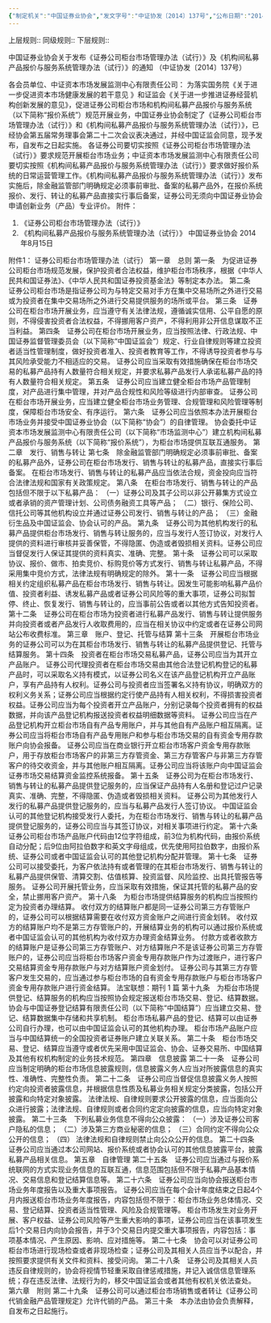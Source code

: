```yaml
---
{"‌‌‌‌制定机关":"中国证券业协会","发文字号":"中证协发〔2014〕137号","公布日期":"2014.08.15","施行日期":"2014.08.15","时效性":"已被修改","效力位阶":"行业规定","法规类别":"证券综合规定","修改依据":"中国证券业协会关于发布修订后《机构间私募产品报价与服务系统管理办法(试行)》的通知(2015)","领域":null,"dg-publish":true,"created":"2023-08-11T21:32","updated":"2023-09-08T18:59","permalink":"/a///20140819-2014-137/20140819-2014-137/","dgPassFrontmatter":true}
---
```


上层规则:: 
同级规则::
下层规则::

中国证券业协会关于发布《证券公司柜台市场管理办法（试行）》及《机构间私募产品报价与服务系统管理办法（试行）》的通知
（中证协发〔2014〕137号）

各会员单位、中证资本市场发展监测中心有限责任公司：
为落实国务院《关于进一步促进资本市场健康发展的若干意见 》和证监会《关于进一步推进证券经营机构创新发展的意见》，促进证券公司柜台市场和机构间私募产品报价与服务系统（以下简称“报价系统”）规范开展业务，中国证券业协会制定了《证券公司柜台市场管理办法（试行）》和《机构间私募产品报价与服务系统管理办法（试行）》，已经协会第五届常务理事会第二十二次会议表决通过，并经中国证监会同意，现予发布，自发布之日起实施。
各证券公司要切实按照《证券公司柜台市场管理办法（试行）》要求规范开展柜台市场业务；中证资本市场发展监测中心有限责任公司要切实按照《机构间私募产品报价与服务系统管理办法（试行）》要求做好报价系统的日常运营管理工作。《机构间私募产品报价与服务系统管理办法（试行）》发布实施后，除金融监管部门明确规定必须事前审批、备案的私募产品外，在报价系统报价、发行、转让的私募产品直接实行事后备案，证券公司无须向中国证券业协会申请创新业务（产品）专业评价。
附件：
1. 《证券公司柜台市场管理办法（试行）》
2. 《机构间私募产品报价与服务系统管理办法（试行）》 
中国证券业协会
2014年8月15日

附件1： 
证券公司柜台市场管理办法（试行）
第一章　总则
第一条　为促进证券公司柜台市场规范发展，保护投资者合法权益，维护柜台市场秩序，根据《中华人民共和国证券法》、《中华人民共和国证券投资基金法》等制定本办法。 
第二条　证券公司柜台市场是指证券公司为与特定交易对手方在集中交易场所之外进行交易或为投资者在集中交易场所之外进行交易提供服务的场所或平台。 
第三条　证券公司在柜台市场开展业务，应当遵守有关法律法规，遵循诚实信用、公平自愿的原则，不得侵害投资者合法权益，不得挪用客户资产，不得利用非公开信息谋取不正当利益。 
第四条　证券公司在柜台市场开展业务，应当按照法律、行政法规、中国证券监督管理委员会（以下简称“中国证监会”）规定、行业自律规则等建立投资者适当性管理制度，做好投资者准入、投资者教育等工作，不得诱导投资者参与与其风险承受能力不相适应的交易。
证券公司应当采取有效措施确保在柜台市场交易的私募产品持有人数量符合相关规定，并要求私募产品发行人承诺私募产品的持有人数量符合相关规定。 
第五条　证券公司应当建立健全柜台市场产品管理制度，对产品进行集中管理，并对产品合规性和风险等级进行内部审查。
证券公司在柜台市场开展业务，应当建立健全柜台市场业务管理、合规管理和风险管理等制度，保障柜台市场安全、有序运行。 
第六条　证券公司应当依照本办法开展柜台市场业务并接受中国证券业协会（以下简称“协会”）的自律管理。
协会委托中证资本市场发展监测中心有限责任公司（以下简称“市场监测中心”）建立机构间私募产品报价与服务系统（以下简称“报价系统”），为柜台市场提供互联互通服务。 
第二章　发行、销售与转让
第七条　除金融监管部门明确规定必须事前审批、备案的私募产品外，证券公司在柜台市场发行、销售与转让的私募产品，直接实行事后备案。
在柜台市场发行、销售与转让的私募产品应当依法合规，资金投向应当符合法律法规和国家有关政策规定。 
第八条　在柜台市场发行、销售与转让的产品包括但不限于以下私募产品：
（一）证券公司及其子公司以非公开募集方式设立或者承销的资产管理计划、公司债务融资工具等产品；
（二）银行、保险公司、信托公司等其他机构设立并通过证券公司发行、销售与转让的产品；
（三）金融衍生品及中国证监会、协会认可的产品。 
第九条　证券公司为其他机构发行的私募产品提供柜台市场发行、销售与转让服务的，应当与发行人签订协议，对发行人提供的资料进行审核并妥善保管，不得隐匿、伪造或者毁损相关资料。证券公司应当督促发行人保证其提供的资料真实、准确、完整。 
第十条　证券公司可以采取协议、报价、做市、拍卖竞价、标购竞价等方式发行、销售与转让私募产品，不得采用集中竞价方式，法律法规有明确规定的除外。 
第十一条　证券公司应当根据相关约定组织私募产品在柜台市场发行、销售与转让。因发生可能影响私募产品价值、投资者利益、诱发私募产品或者证券公司风险等的重大事项，证券公司拟暂停、终止、恢复发行、销售与转让的，应当事前公告或者以其他方式告知投资者。 
第十二条　证券公司在柜台市场为投资者进行私募产品发行、销售与转让提供服务并向投资者或者产品发行人收取费用的，应当在相关协议中约定或者在证券公司网站公布收费标准。 
第三章　账户、登记、托管与结算
第十三条　开展柜台市场业务的证券公司可以为在其柜台市场发行、销售与转让的私募产品提供登记、托管与结算服务。 
第十四条　投资者在柜台市场交易私募产品，证券公司应当为其开立产品账户。
证券公司代理投资者在柜台市场交易由其他合法登记机构登记的私募产品时，可以采取名义持有模式，以证券公司名义在该产品登记机构开立产品账户，享有产品持有人权利。证券公司与投资者应当签署名义持有协议，明确双方的权利义务关系；证券公司应当根据约定行使产品持有人相关权利，不得损害投资者权益。证券公司应当为每个投资者开立产品账户，分别记录每个投资者拥有的权益数据，并向该产品登记机构报送投资者权益明细数据等资料。
证券公司应当在产品登记机构开立柜台市场自有产品专用账户，并与其他自有产品账户相互隔离。证券公司应当将柜台市场自有产品专用账户和参与柜台市场交易的自有资金专用存款账户向协会报备。
证券公司应当在商业银行开立柜台市场客户资金专用存款账户，用于存放柜台市场客户的非第三方存管资金、第三方存管客户与非第三方存管客户的待交收资金，并与其他账户相互隔离。证券公司应当将该账户向中国证监会证券市场交易结算资金监控系统报备。 
第十五条　证券公司为在柜台市场发行、销售与转让的私募产品提供登记服务的，应当保证产品持有人名册和登记过户记录真实、准确、完整，不得隐匿、伪造或者毁损相关资料。
证券公司为其他发行人发行的私募产品提供登记服务的，应当与私募产品发行人签订协议。
中国证监会认可的其他登记机构接受发行人委托，为在柜台市场发行、销售与转让的私募产品提供登记服务的，证券公司应当与其签订协议，对相关事项进行约定。 
第十六条　证券公司柜台市场产品账户代码由12位字符组成，前3位为机构代码，由报价系统自动分配；后9位由阿拉伯数字和英文字母组成，优先使用阿拉伯数字，由报价系统、证券公司或者中国证监会认可的其他登记机构分配并管理。 
第十七条　证券公司可以接受委托，为客户依法持有或者管理的在其柜台市场发行、销售与转让的私募产品提供保管、清算交割、估值核算、投资监督、风险监控、出具托管报告等服务。
证券公司开展托管业务，应当采取有效措施，保证其托管的私募产品的安全，禁止挪用客户资产。 
第十八条　为柜台市场提供结算服务的机构应当按照约定为投资者办理结算。
收付双方的结算账户都是同一证券公司第三方存管账户的，证券公司可以根据结算需要在收付双方资金账户之间进行资金划转。
收付双方的结算账户均不是第三方存管账户的，开展结算业务的机构可以通过报价系统或者中国证监会认可的其他机构为收付双方办理资金结算业务。
付款方或者收款方的结算账户是证券公司第三方存管账户、对方结算账户不是该证券公司第三方存管账户的，证券公司应当将柜台市场客户资金专用存款账户作为过渡账户，进行客户交易结算资金专用存款账户与对方结算账户资金划付。
证券公司与其第三方存管客户发生交易的，应当通过参与柜台市场的自有资金专用存款账户与柜台市场客户资金专用存款账户进行资金结算。 
法宝联想：期刊 1 篇
第十九条　为柜台市场提供登记、结算服务的机构应当按照协会规定报送柜台市场交易、登记、结算数据。协会与中国证券登记结算有限责任公司（以下简称“中国结算”）应当建立交易、登记、结算数据集中存储和共享机制。
柜台市场私募产品的登记、结算可以由证券公司自行办理，也可以由中国证监会认可的其他机构办理。
柜台市场产品账户应当与中国结算统一的全国投资者证券账户建立关联关系。 
第二十条　柜台市场交易、登记、结算应当遵守或者优先采用中国证监会、协会、证券交易所、中国结算及其他有权机构制定的业务技术规范。 
第四章　信息披露
第二十一条　证券公司应当制定明确的柜台市场信息披露规则，信息披露义务人应当对所披露信息的真实性、准确性、完整性负责。 
第二十二条　证券公司应当督促信息披露义务人按照约定向投资者披露信息，并根据信息性质及私募业务相关规定分类披露，包括公开披露和向特定对象披露。
法律法规、自律规则要求公开披露的信息，应当面向公众进行披露；法律法规、自律规则或者合同约定定向披露的信息，应当向特定对象披露。 
第二十三条　下列私募业务信息不得向公众披露：
（一）涉及证券公司客户隐私的信息；
（二）涉及第三方商业秘密的信息；
（三）合同约定不得向公众公开的信息；
（四） 法律法规和自律规则禁止向公众公开的信息。 
第二十四条　证券公司应当通过本公司网站、报价系统或者协会认可的其他信息披露平台，披露私募产品相关信息。 
第五章　自律管理
第二十五条　证券公司应当通过与报价系统联网的方式实现业务信息的互联互通，信息范围包括但不限于私募产品基本情况、交易信息和登记结算信息等。 
第二十六条　证券公司应当向协会报送柜台市场业务年度报告以及重大事项报告。
证券公司应当在每个会计年度结束之日起4个月内报送柜台市场业务年度报告，内容包括但不限于：柜台市场业务总体情况、交易、登记结算、投资者适当性管理、风险及合规管理等。
柜台市场发生对业务开展、客户权益、证券公司风险等产生重大影响的事项，证券公司应当在该事项发生后1个交易日内向协会报告，并于3个交易日内提交重大事项报告，内容包括：事项基本情况、产生原因、影响、应对措施等。 
第二十七条　协会可以对证券公司柜台市场进行现场检查或者非现场检查；证券公司及其相关人员应当予以配合，并按照要求提供有关文件和资料、接受问询。 
第二十八条　证券公司及其相关人员违反自律规则的，协会将视情节轻重采取自律惩戒措施，并记入诚信信息管理系统；存在违反法律、法规行为的，移交中国证监会或者其他有权机关依法查处。 
第六章　附则
第二十九条　证券公司可以通过柜台市场销售或者转让《证券公司代销金融产品管理规定》允许代销的产品。 
第三十条　本办法由协会负责解释，自发布之日起施行。